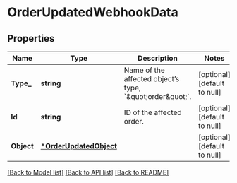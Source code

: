 # OrderUpdatedWebhookData

## Properties
Name | Type | Description | Notes
------------ | ------------- | ------------- | -------------
**Type_** | **string** | Name of the affected object’s type, &#x60;\&quot;order\&quot;&#x60;. | [optional] [default to null]
**Id** | **string** | ID of the affected order. | [optional] [default to null]
**Object** | [***OrderUpdatedObject**](OrderUpdatedObject.md) |  | [optional] [default to null]

[[Back to Model list]](../README.md#documentation-for-models) [[Back to API list]](../README.md#documentation-for-api-endpoints) [[Back to README]](../README.md)

